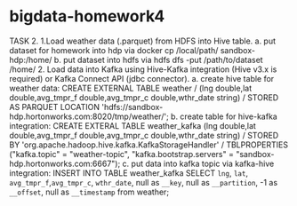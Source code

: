 # bigdata-homework4
TASK 2.
1.Load weather data (.parquet) from HDFS into Hive table. 
  a. put dataset for homework into hdp via docker cp /local/path/ sandbox-hdp:/home/
  b. put dataset into hdfs via hdfs dfs -put /path/to/dataset /home/
2. Load data into Kafka using Hive-Kafka integration (Hive v3.x is required) or Kafka Connect API (jdbc connector).
  a. create hive table for weather data:
  CREATE EXTERNAL TABLE weather /
  (lng double,lat double,avg_tmpr_f double,avg_tmpr_c double,wthr_date string) / 
  STORED AS PARQUET LOCATION 'hdfs://sandbox-hdp.hortonworks.com:8020/tmp/weather/';
  b. create table for hive-kafka integration:
  CREATE EXTERAL TABLE weather_kafka (lng double,lat double,avg_tmpr_f double,avg_tmpr_c double,wthr_date string) /
  STORED BY 'org.apache.hadoop.hive.kafka.KafkaStorageHandler' /
  TBLPROPERTIES ("kafka.topic" = "weather-topic", "kafka.bootstrap.servers" = "sandbox-hdp.hortonworks.com:6667");
  c. put data into kafka topic via kafka-hive integration:
  INSERT INTO TABLE weather_kafka 
  SELECT `lng`, `lat`, `avg_tmpr_f`,`avg_tmpr_c`, `wthr_date`, null as `__key`, null as `__partition`, -1 as `__offset`, null as
  `__timestamp` from weather;
